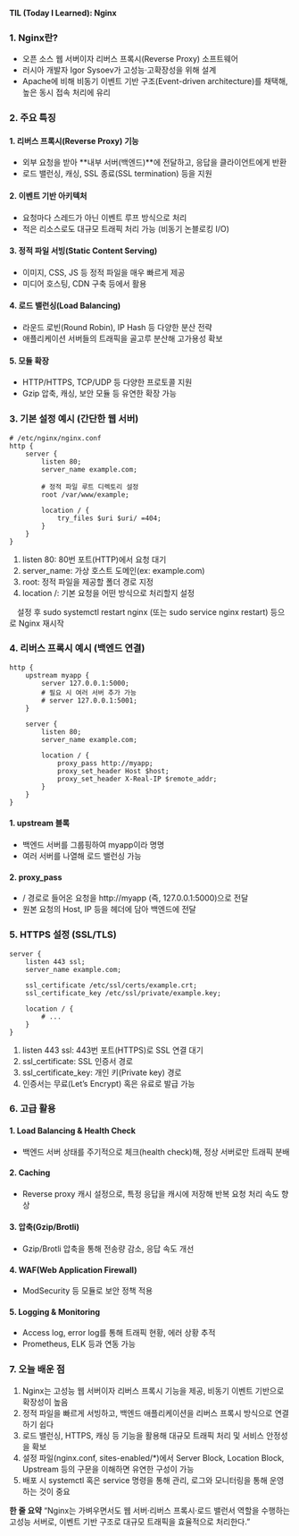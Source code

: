 **TIL (Today I Learned): Nginx**

### 1. Nginx란?
- 오픈 소스 웹 서버이자 리버스 프록시(Reverse Proxy) 소프트웨어
- 러시아 개발자 Igor Sysoev가 고성능·고확장성을 위해 설계
- Apache에 비해 비동기 이벤트 기반 구조(Event-driven architecture)를 채택해, 높은 동시 접속 처리에 유리

### 2. 주요 특징
#### 1.	리버스 프록시(Reverse Proxy) 기능
- 외부 요청을 받아 **내부 서버(백엔드)**에 전달하고, 응답을 클라이언트에게 반환
- 로드 밸런싱, 캐싱, SSL 종료(SSL termination) 등을 지원
#### 2.	이벤트 기반 아키텍처
- 요청마다 스레드가 아닌 이벤트 루프 방식으로 처리
- 적은 리소스로도 대규모 트래픽 처리 가능 (비동기 논블로킹 I/O)
#### 3.	정적 파일 서빙(Static Content Serving)
- 이미지, CSS, JS 등 정적 파일을 매우 빠르게 제공
- 미디어 호스팅, CDN 구축 등에서 활용
#### 4.	로드 밸런싱(Load Balancing)
- 라운드 로빈(Round Robin), IP Hash 등 다양한 분산 전략
- 애플리케이션 서버들의 트래픽을 골고루 분산해 고가용성 확보
#### 5.	모듈 확장
- HTTP/HTTPS, TCP/UDP 등 다양한 프로토콜 지원
- Gzip 압축, 캐싱, 보안 모듈 등 유연한 확장 가능

### 3. 기본 설정 예시 (간단한 웹 서버)

```nginx
# /etc/nginx/nginx.conf
http {
    server {
        listen 80;
        server_name example.com;

        # 정적 파일 루트 디렉토리 설정
        root /var/www/example;

        location / {
            try_files $uri $uri/ =404;
        }
    }
}
```

1.	listen 80: 80번 포트(HTTP)에서 요청 대기
2.	server_name: 가상 호스트 도메인(ex: example.com)
3.	root: 정적 파일을 제공할 폴더 경로 지정
4.	location /: 기본 요청을 어떤 방식으로 처리할지 설정

&emsp;설정 후 sudo systemctl restart nginx (또는 sudo service nginx restart) 등으로 Nginx 재시작

### 4. 리버스 프록시 예시 (백엔드 연결)

```nginx
http {
    upstream myapp {
        server 127.0.0.1:5000;
        # 필요 시 여러 서버 추가 가능
        # server 127.0.0.1:5001;
    }

    server {
        listen 80;
        server_name example.com;

        location / {
            proxy_pass http://myapp;
            proxy_set_header Host $host;
            proxy_set_header X-Real-IP $remote_addr;
        }
    }
}
```

#### 1.	upstream 블록
- 백엔드 서버를 그룹핑하여 myapp이라 명명
- 여러 서버를 나열해 로드 밸런싱 가능
#### 2.	proxy_pass
- / 경로로 들어온 요청을 http://myapp (즉, 127.0.0.1:5000)으로 전달
- 원본 요청의 Host, IP 등을 헤더에 담아 백엔드에 전달

### 5. HTTPS 설정 (SSL/TLS)

```nginx
server {
    listen 443 ssl;
    server_name example.com;

    ssl_certificate /etc/ssl/certs/example.crt;
    ssl_certificate_key /etc/ssl/private/example.key;

    location / {
        # ...
    }
}
```

1. listen 443 ssl: 443번 포트(HTTPS)로 SSL 연결 대기
2. ssl_certificate: SSL 인증서 경로
3. ssl_certificate_key: 개인 키(Private key) 경로
4. 인증서는 무료(Let’s Encrypt) 혹은 유료로 발급 가능

### 6. 고급 활용
#### 1.	Load Balancing & Health Check
- 백엔드 서버 상태를 주기적으로 체크(health check)해, 정상 서버로만 트래픽 분배
#### 2.	Caching
- Reverse proxy 캐시 설정으로, 특정 응답을 캐시에 저장해 반복 요청 처리 속도 향상
#### 3.	압축(Gzip/Brotli)
- Gzip/Brotli 압축을 통해 전송량 감소, 응답 속도 개선
#### 4.	WAF(Web Application Firewall)
- ModSecurity 등 모듈로 보안 정책 적용
#### 5.	Logging & Monitoring
- Access log, error log를 통해 트래픽 현황, 에러 상황 추적
- Prometheus, ELK 등과 연동 가능

### 7. 오늘 배운 점
1. Nginx는 고성능 웹 서버이자 리버스 프록시 기능을 제공, 비동기 이벤트 기반으로 확장성이 높음
2. 정적 파일을 빠르게 서빙하고, 백엔드 애플리케이션을 리버스 프록시 방식으로 연결하기 쉽다
3. 로드 밸런싱, HTTPS, 캐싱 등 기능을 활용해 대규모 트래픽 처리 및 서비스 안정성을 확보
4. 설정 파일(nginx.conf, sites-enabled/*)에서 Server Block, Location Block, Upstream 등의 구문을 이해하면 유연한 구성이 가능
5. 배포 시 systemctl 혹은 service 명령을 통해 관리, 로그와 모니터링을 통해 운영하는 것이 중요

**한 줄 요약**
“Nginx는 가벼우면서도 웹 서버·리버스 프록시·로드 밸런서 역할을 수행하는 고성능 서버로, 이벤트 기반 구조로 대규모 트래픽을 효율적으로 처리한다.”